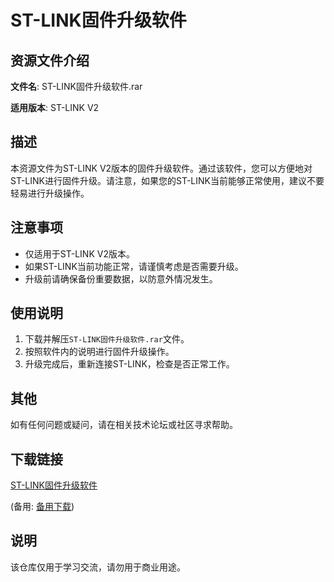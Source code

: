 # ST-LINK固件升级软件

## 资源文件介绍

**文件名**: ST-LINK固件升级软件.rar

**适用版本**: ST-LINK V2

## 描述

本资源文件为ST-LINK V2版本的固件升级软件。通过该软件，您可以方便地对ST-LINK进行固件升级。请注意，如果您的ST-LINK当前能够正常使用，建议不要轻易进行升级操作。

## 注意事项

- 仅适用于ST-LINK V2版本。
- 如果ST-LINK当前功能正常，请谨慎考虑是否需要升级。
- 升级前请确保备份重要数据，以防意外情况发生。

## 使用说明

1. 下载并解压`ST-LINK固件升级软件.rar`文件。
2. 按照软件内的说明进行固件升级操作。
3. 升级完成后，重新连接ST-LINK，检查是否正常工作。

## 其他

如有任何问题或疑问，请在相关技术论坛或社区寻求帮助。

## 下载链接
[ST-LINK固件升级软件](https://pan.quark.cn/s/a9a8e768ffcd) 

(备用: [备用下载](https://pan.baidu.com/s/1tcmm2H1ms0o_d0F7JQXwRA?pwd=1234))

## 说明

该仓库仅用于学习交流，请勿用于商业用途。
